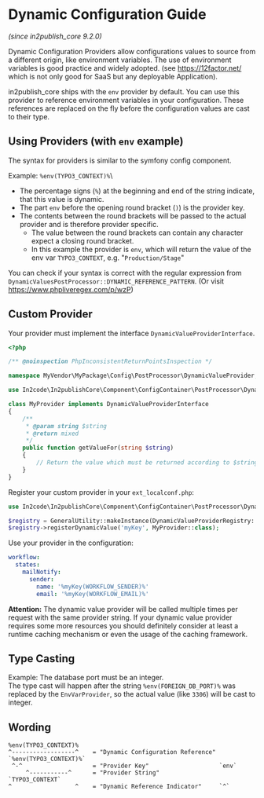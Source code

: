 # Dynamic Configuration Guide

*(since in2publish_core 9.2.0)*

Dynamic Configuration Providers allow configurations values to source from a different origin, like environment
variables. The use of environment variables is good practice and widely adopted.
(see https://12factor.net/ which is not only good for SaaS but any deployable Application).

in2publish_core ships with the `env` provider by default. You can use this provider to reference environment variables
in your configuration. These references are replaced on the fly before the configuration values are cast to their type.

## Using Providers (with `env` example)

The syntax for providers is similar to the symfony config component.

Example: `%env(TYPO3_CONTEXT)%`\

* The percentage signs (`%`) at the beginning and end of the string indicate, that this value is dynamic.
* The part `env` before the opening round bracket (`)`) is the provider key.
* The contents between the round brackets will be passed to the actual provider and is therefore provider specific.
    * The value between the round brackets can contain any character expect a closing round bracket.
    * In this example the provider is `env`, which will return the value of the env var `TYPO3_CONTEXT`,
      e.g. "`Production/Stage`"

You can check if your syntax is correct with the regular expression
from `DynamicValuesPostProcessor::DYNAMIC_REFERENCE_PATTERN`.
(Or visit https://www.phpliveregex.com/p/wzP)

## Custom Provider

Your provider must implement the interface `DynamicValueProviderInterface`.

```php
<?php

/** @noinspection PhpInconsistentReturnPointsInspection */

namespace MyVendor\MyPackage\Config\PostProcessor\DynamicValueProvider;

use In2code\In2publishCore\Component\ConfigContainer\PostProcessor\DynamicValueProvider\DynamicValueProviderInterface;

class MyProvider implements DynamicValueProviderInterface
{
    /**
     * @param string $string
     * @return mixed
     */
    public function getValueFor(string $string)
    {
        // Return the value which must be returned according to $string
    }
}
```

Register your custom provider in your `ext_localconf.php`:

```php
use In2code\In2publishCore\Component\ConfigContainer\PostProcessor\DynamicValueProvider\DynamicValueProviderRegistry;use MyVendor\MyPackage\Config\PostProcessor\DynamicValueProvider\MyProvider;use TYPO3\CMS\Core\Utility\GeneralUtility;

$registry = GeneralUtility::makeInstance(DynamicValueProviderRegistry::class);
$registry->registerDynamicValue('myKey', MyProvider::class);
```

Use your provider in the configuration:

```yaml
workflow:
  states:
    mailNotify:
      sender:
        name: '%myKey(WORKFLOW_SENDER)%'
        email: '%myKey(WORKFLOW_EMAIL)%'
```

**Attention:** The dynamic value provider will be called multiple times per request with the same provider string.
If your dynamic value provider requires some more resources you should definitely consider at least a runtime caching
mechanism or even the usage of the caching framework.

## Type Casting

Example: The database port must be an integer.\
The type cast will happen after the string `%env(FOREIGN_DB_PORT)%` was replaced by the `EnvVarProvider`, so the actual
value (like `3306`) will be cast to integer.

## Wording

```text
%env(TYPO3_CONTEXT)%
^------------------^    = "Dynamic Configuration Reference" `%env(TYPO3_CONTEXT)%`
 ^-^                    = "Provider Key"                    `env`
     ^-----------^      = "Provider String"                 `TYPO3_CONTEXT`
^                  ^    = "Dynamic Reference Indicator"     `^`
```
